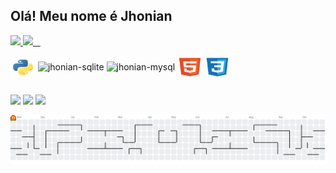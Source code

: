## Olá! Meu nome é Jhonian

<div>
  <a href="https://github.com/rafaelbailer">
    <img height="180em" src="https://github-readme-stats.vercel.app/api?username=jhoniann&show_icons=true&theme=dracula&include_all_commits=true&count_private=true"/>
    <img height="180em" src="https://github-readme-stats.vercel.app/api/top-langs/?username=jhoniann&layout=compact&langs_count=16&theme=dracula"/>
  </a>
</div>
<div style="display: inline_block"><br>
  <img align="center" alt="jhonian-Python" height="30" width="40" src="https://raw.githubusercontent.com/devicons/devicon/master/icons/python/python-original.svg">
  <img align="center" alt="jhonian-sqlite" height="30" width="40" src="https://cdn.jsdelivr.net/gh/devicons/devicon@latest/icons/sqlite/sqlite-original.svg">
  <img align="center" alt="jhonian-mysql" height="30" width="40" src="https://cdn.jsdelivr.net/gh/devicons/devicon@latest/icons/mysql/mysql-original-wordmark.svg">
  <img align="center" alt="jhonian-HTML" height="30" width="40" src="https://raw.githubusercontent.com/devicons/devicon/master/icons/html5/html5-original.svg">
  <img align="center" alt="jhonian-CSS" height="30" width="40" src="https://raw.githubusercontent.com/devicons/devicon/master/icons/css3/css3-original.svg">
    
</div>
   
   ##
 
<div> 
  
  <a href="https://instagram.com/jhonyz1n" target="_blank"><img src="https://img.shields.io/badge/-Instagram-%23E4405F?style=for-the-badge&logo=instagram&logoColor=white" target="_blank"></a>
  <a href = "jhonianmiranda2@gmail.com"><img src="https://img.shields.io/badge/-Gmail-%23333?style=for-the-badge&logo=gmail&logoColor=white" target="_blank"></a>
  <a href="https://www.linkedin.com/in/jhonian" target="_blank"><img src="https://img.shields.io/badge/-LinkedIn-%230077B5?style=for-the-badge&logo=linkedin&logoColor=white" target="_blank"></a> 
  
</div>
<picture>
  <source media="(prefers-color-scheme: dark)" srcset="https://raw.githubusercontent.com/jhoniann/jhoniann/output/pacman-contribution-graph-dark.svg">
  <source media="(prefers-color-scheme: light)" srcset="https://raw.githubusercontent.com/mjhoniann/jhoniann/output/pacman-contribution-graph.svg">
  <img alt="pacman contribution graph" src="https://raw.githubusercontent.com/jhoniann/jhoniann/output/pacman-contribution-graph.svg">
</picture>
